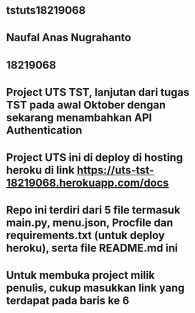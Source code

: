# tstuts18219068
# Naufal Anas Nugrahanto
# 18219068

# Project UTS TST, lanjutan dari tugas TST pada awal Oktober dengan sekarang menambahkan API Authentication 
# Project UTS ini di deploy di hosting heroku di link https://uts-tst-18219068.herokuapp.com/docs
# Repo ini terdiri dari 5 file termasuk main.py, menu.json, Procfile dan requirements.txt (untuk deploy heroku), serta file README.md ini
# Untuk membuka project milik penulis, cukup masukkan link yang terdapat pada baris ke 6
